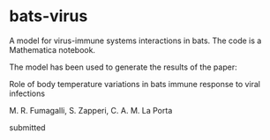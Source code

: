 # bats-virus
A model for virus-immune systems interactions in bats.
The code is a Mathematica notebook.

The model has been used to generate the results of the paper:

Role of body temperature variations in bats immune response to viral infections

M. R. Fumagalli, S. Zapperi, C. A. M. La Porta

submitted

